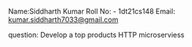Name:Siddharth Kumar
Roll No: - 1dt21cs148
Email: kumar.siddharth7033@gmail.com

question: Develop a top products HTTP microserviess